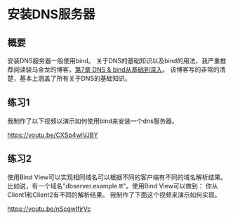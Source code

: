 # 安装DNS服务器

## 概要

安装DNS服务器一般使用bind。 关于DNS的基础知识以及bind的用法，我严重推荐阅读骏马金龙的博客，[第7章 DNS & bind从基础到深入](https://www.cnblogs.com/f-ck-need-u/p/7367503.html)。 该博客写的非常的清楚，基本上涵盖了所有关于DNS的基础知识。


## 练习1

我制作了以下视频以演示如何使用bind来安装一个dns服务器。

https://youtu.be/CXSp4wlVJBY


## 练习2

使用Bind View可以实现相同域名可以根据不同的客户端有不同的域名解析结果。比如说，有一个域名"dbserver.example.tt"。使用Bind View可以做到： 你从Client1和Client2有不同的解析结果。 我制作了下面这个视频来演示如何实现。

https://youtu.be/nScgwIfjrVc